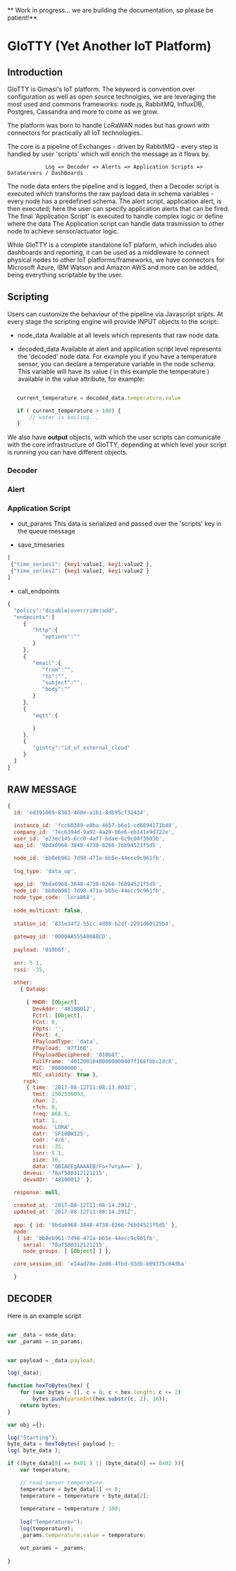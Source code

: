 
** Work in progress... we are building the documentation, so please be patient!**

# GIoTTY  (Yet Another IoT Platform)
## Introduction
GIoTTY is Gimasi's IoT platform. The keyword is convention over configuration as well as open source technolgies, we are leveraging the most used and commons frameworks: node.js, RabbitMQ, InfluxDB, Postgres, Cassandra and more to come as we grow.<br/>

The platform was born to handle LoRaWAN nodes but has grown with connectors for practically all IoT technologies..<br/>

The core is a pipeline of Exchanges - driven by RabbitMQ - every step is handled by user 'scripts' which will enrich the message as it flows by.<br/>
	
				Log => Decoder => Alerts => Application Scripts => DataServers / DashBoards

The node data enters the pipeline and is logged, then a Decoder script is executed which transforms the raw payload data in schema variables - every node has a predefined schema. The alert script, application alert, is then executed; here the user can specify application alerts that can be fired. The final 'Application Script' is executed to handle complex logic or define where the data
The Application script can handle data trasmission to other node to achieve sensor/actuator logic.



While GIoTTY is a complete standalone IoT plaform, which includes also dashboards and reporting, it can be used as a middleware to connect physical nodes to other IoT platforms/frameworks, we have connectors for Microsoft Azure, IBM Watson and Amazon AWS and more can be added, being everything scriptable by the user. 


## Scripting
Users can customize the behaviour of the pipeline via Javascript sripts. At every stage the scripting engine will provide INPUT objects to the script:<br/>

 * node_data 
  Available at all levels which represents that raw node data.

 * decoded_data 
 Available at alert and application script level represents the 'decoded' node data. For example you if you have a temperature sensor, you can declare a temperature variable in the node schema. This variable will have its value ( in this example the temperature ) available in the value attribute, for example:
 ```javascript

	current_temperature = decoded_data.temperature.value

    if ( current_temperature > 100) {
    	// water is boiling...
    }

 ```


We also have <b>output</b> objects, with which the user scripts can comunicate with the core infrastructure of GIoTTY, depending at which level your script is running you can have different objects.

### Decoder
### Alert
### Application Script
* out_params
This data is serialized and passed over the 'scripts' key in the queue message


* save_timeseries


 ```javascript
 [
  {"time_series1": {key1:value1, key1:value2 },
  {"time_series2": {key1:value1, key1:value2 }
 ]
 ```

* call_endpoints 


 ```javascript
{  
   "policy":"disable|overrride|add",
   "endpoints":[  
      {  
         "http":{  
            "options":""
         }
      },
      {  
         "email":{  
            "from":"",
            "to":"",
            "subject":"",
            "body":""
         }
      },
      {  
         "mqtt":{  

         }
      },
      {  
         "giotty":"id_of_external_cloud"
      }
   ]
}

 ```

## RAW MESSAGE

```javascript
{ 
  id: 'ed391069-8363-460e-a1b1-8db95cf32434',
  
  instance_id: 'fcc60389-e8ba-4657-b6e1-cd6894171b48',
  company_id: '7ec6394d-9a92-4a28-86e6-eb141e9d722e',
  user_id: 'e23ec145-6cc0-4af7-bdae-6c9c04f3b03b',
  app_id: '9bda6968-3848-4738-8266-76b94521f5d5',

  node_id: 'bb8eb961-7d98-471a-bb5e-44ecc9c961fb',
  
  log_type: 'data_up',
  
  app_id: '9bda6968-3848-4738-8266-76b94521f5d5',
  node_id: 'bb8eb961-7d98-471a-bb5e-44ecc9c961fb',
  node_type_code: 'lora868',
  
  node_multicast: false,
  
  station_id: '831e34f2-55cc-4d89-b2df-2291d60125b4',
  
  gateway_id: '0000AA555A00ABCD',
  
  payload: '010b8f',
  
  snr: 5.1,
  rssi: -35,
  
  other:
    { DataUp:
  
      { MHDR: [Object],
        DevAddr: '48100012',
        Fctrl: [Object],
        FCnt: 0,
        FOpts: '',
        FPort: 4,
        FPayloadType: 'data',
        FPayload: '07f168',
        FPayloadDeciphered: '010b8f',
        FullFrame: '40120010480000000407f168fbbc2dc8',
        MIC: '00000000',
        MIC_validity: true },
     rxpk:
      { time: '2017-08-12T11:08:13.803Z',
        tmst: 1502536093,
        chan: 2,
        rfch: 0,
        freq: 868.5,
        stat: 1,
        modu: 'LORA',
        datr: 'SF10BW125',
        codr: '4/6',
        rssi: -35,
        lsnr: 5.1,
        size: 16,
        data: 'QBIAEEgAAAAEB/Fo+7wtyA==' },
     deveui: '78af580312121215',
     devaddr: '48100012' },
  
  response: null,

  created_at: '2017-08-12T11:08:14.391Z',
  updated_at: '2017-08-12T11:08:14.391Z',
  
  app: { id: '9bda6968-3848-4738-8266-76b94521f5d5' },
  node:
   { id: 'bb8eb961-7d98-471a-bb5e-44ecc9c961fb',
     serial: '78af580312121215',
     node_groups: [ [Object] ] },

  core_session_id: 'e14ad78e-2e06-4fbd-93db-b09375c04dba' 

  }

```


## DECODER
Here is an example script<br/>

```javascript

var _data = node_data;
var _params = in_params;


var payload = _data.payload;

log(_data);

function hexToBytes(hex) {
    for (var bytes = [], c = 0; c < hex.length; c += 2)
        bytes.push(parseInt(hex.substr(c, 2), 16));
    return bytes;
}

var obj ={};

log("Starting");
byte_data = hexToBytes( payload );
log( byte_data );

if ((byte_data[0] == 0x01 ) || (byte_data[0] == 0x02 )){
	var temperature;

	// read sensor temperature
	temperature = byte_data[1] << 8;
	temperature = temperature + byte_data[2];
					
    temperature = temperature / 100;
  
  	log("Temperature=");
    log(temperature);
  	_params.temperature.value = temperature;

	out_params = _params;
   	
}
```

